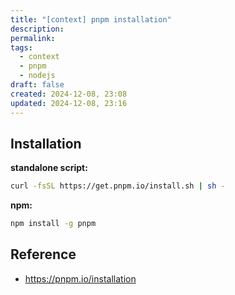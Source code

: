 ```yaml
---
title: "[context] pnpm installation"
description: 
permalink: 
tags:
  - context
  - pnpm
  - nodejs
draft: false
created: 2024-12-08, 23:08
updated: 2024-12-08, 23:16
---
```

## Installation

**standalone script:**
```bash
curl -fsSL https://get.pnpm.io/install.sh | sh -
```

**npm:**
```bash
npm install -g pnpm
```

## Reference

- https://pnpm.io/installation
